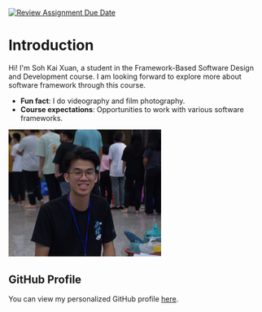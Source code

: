 [![Review Assignment Due Date](https://classroom.github.com/assets/deadline-readme-button-22041afd0340ce965d47ae6ef1cefeee28c7c493a6346c4f15d667ab976d596c.svg)](https://classroom.github.com/a/0MOLbOcH)
# Introduction
Hi! I'm Soh Kai Xuan, a student in the Framework-Based Software Design and Development course. I am looking forward to explore more about software framework through this course.

- **Fun fact**: I do videography and film photography.
- **Course expectations**: Opportunities to work with various software frameworks.

<img src="photo.JPG" alt="photo" width="300"/>

## GitHub Profile

You can view my personalized GitHub profile [here](https://github.com/kaixuansoh).
